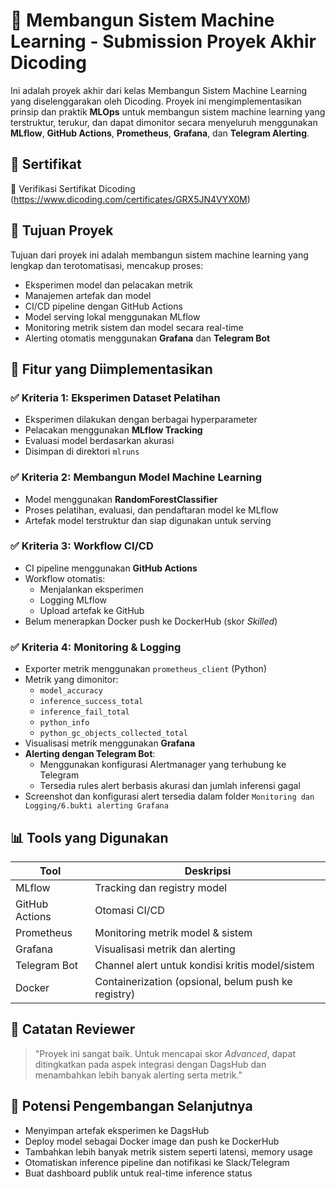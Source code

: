 # 🚀 Membangun Sistem Machine Learning - Submission Proyek Akhir Dicoding

Ini adalah proyek akhir dari kelas Membangun Sistem Machine Learning yang diselenggarakan oleh Dicoding. Proyek ini mengimplementasikan prinsip dan praktik **MLOps** untuk membangun sistem machine learning yang terstruktur, terukur, dan dapat dimonitor secara menyeluruh menggunakan **MLflow**, **GitHub Actions**, **Prometheus**, **Grafana**, dan **Telegram Alerting**.

## 🏅 Sertifikat

🔗 Verifikasi Sertifikat Dicoding (https://www.dicoding.com/certificates/GRX5JN4VYX0M)

## 🎯 Tujuan Proyek

Tujuan dari proyek ini adalah membangun sistem machine learning yang lengkap dan terotomatisasi, mencakup proses:

- Eksperimen model dan pelacakan metrik
- Manajemen artefak dan model
- CI/CD pipeline dengan GitHub Actions
- Model serving lokal menggunakan MLflow
- Monitoring metrik sistem dan model secara real-time
- Alerting otomatis menggunakan **Grafana** dan **Telegram Bot**

## 🧪 Fitur yang Diimplementasikan

### ✅ Kriteria 1: Eksperimen Dataset Pelatihan

- Eksperimen dilakukan dengan berbagai hyperparameter
- Pelacakan menggunakan **MLflow Tracking**
- Evaluasi model berdasarkan akurasi
- Disimpan di direktori `mlruns`

### ✅ Kriteria 2: Membangun Model Machine Learning

- Model menggunakan **RandomForestClassifier**
- Proses pelatihan, evaluasi, dan pendaftaran model ke MLflow
- Artefak model terstruktur dan siap digunakan untuk serving

### ✅ Kriteria 3: Workflow CI/CD

- CI pipeline menggunakan **GitHub Actions**
- Workflow otomatis:
  - Menjalankan eksperimen
  - Logging MLflow
  - Upload artefak ke GitHub
- Belum menerapkan Docker push ke DockerHub (skor *Skilled*)

### ✅ Kriteria 4: Monitoring & Logging

- Exporter metrik menggunakan `prometheus_client` (Python)
- Metrik yang dimonitor:
  - `model_accuracy`
  - `inference_success_total`
  - `inference_fail_total`
  - `python_info`
  - `python_gc_objects_collected_total`
- Visualisasi metrik menggunakan **Grafana**
- **Alerting dengan Telegram Bot**:
  - Menggunakan konfigurasi Alertmanager yang terhubung ke Telegram
  - Tersedia rules alert berbasis akurasi dan jumlah inferensi gagal
- Screenshot dan konfigurasi alert tersedia dalam folder `Monitoring dan Logging/6.bukti alerting Grafana`

## 📊 Tools yang Digunakan

| Tool           | Deskripsi                                           |
| -------------- | --------------------------------------------------- |
| MLflow         | Tracking dan registry model                         |
| GitHub Actions | Otomasi CI/CD                                       |
| Prometheus     | Monitoring metrik model & sistem                    |
| Grafana        | Visualisasi metrik dan alerting                     |
| Telegram Bot   | Channel alert untuk kondisi kritis model/sistem     |
| Docker         | Containerization (opsional, belum push ke registry) |

## 📌 Catatan Reviewer

> "Proyek ini sangat baik. Untuk mencapai skor *Advanced*, dapat ditingkatkan pada aspek integrasi dengan DagsHub dan menambahkan lebih banyak alerting serta metrik."

## 🔮 Potensi Pengembangan Selanjutnya

- Menyimpan artefak eksperimen ke DagsHub
- Deploy model sebagai Docker image dan push ke DockerHub
- Tambahkan lebih banyak metrik sistem seperti latensi, memory usage
- Otomatiskan inference pipeline dan notifikasi ke Slack/Telegram
- Buat dashboard publik untuk real-time inference status


